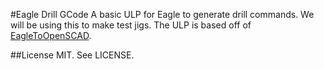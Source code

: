 #Eagle Drill GCode
A basic ULP for Eagle to generate drill commands. We will be using this to make test jigs. The ULP is based off of [EagleToOpenSCAD](https://github.com/sjkelly/EagleToOpenSCAD).

##License 
MIT. See LICENSE.
